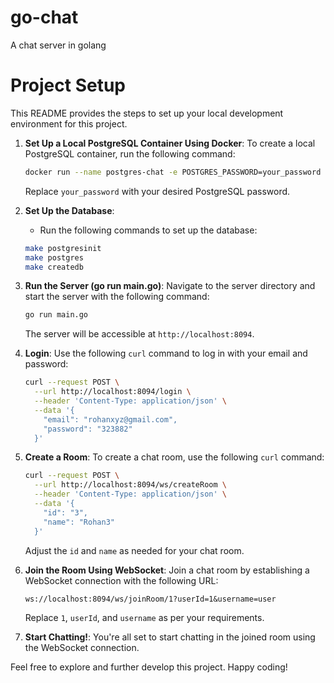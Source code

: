 # go-chat
A chat server in golang

# Project Setup

This README provides the steps to set up your local development environment for this project.

1. **Set Up a Local PostgreSQL Container Using Docker**: To create a local PostgreSQL container, run the following command:

    ```bash
    docker run --name postgres-chat -e POSTGRES_PASSWORD=your_password -p 5432:5432 -d postgres
    ```

    Replace `your_password` with your desired PostgreSQL password.

2. **Set Up the Database**:
   - Run the following commands to set up the database:

    ```bash
    make postgresinit
    make postgres
    make createdb
    ```

3. **Run the Server (go run main.go)**: Navigate to the server directory and start the server with the following command:

    ```bash
    go run main.go
    ```

    The server will be accessible at `http://localhost:8094`.

4. **Login**: Use the following `curl` command to log in with your email and password:

    ```bash
    curl --request POST \
      --url http://localhost:8094/login \
      --header 'Content-Type: application/json' \
      --data '{
        "email": "rohanxyz@gmail.com",
        "password": "323882"
      }'
    ```

5. **Create a Room**: To create a chat room, use the following `curl` command:

    ```bash
    curl --request POST \
      --url http://localhost:8094/ws/createRoom \
      --header 'Content-Type: application/json' \
      --data '{
        "id": "3",
        "name": "Rohan3"
      }'
    ```

    Adjust the `id` and `name` as needed for your chat room.

6. **Join the Room Using WebSocket**: Join a chat room by establishing a WebSocket connection with the following URL:

    ```
    ws://localhost:8094/ws/joinRoom/1?userId=1&username=user
    ```

    Replace `1`, `userId`, and `username` as per your requirements.

7. **Start Chatting!**: You're all set to start chatting in the joined room using the WebSocket connection.

Feel free to explore and further develop this project. Happy coding!
